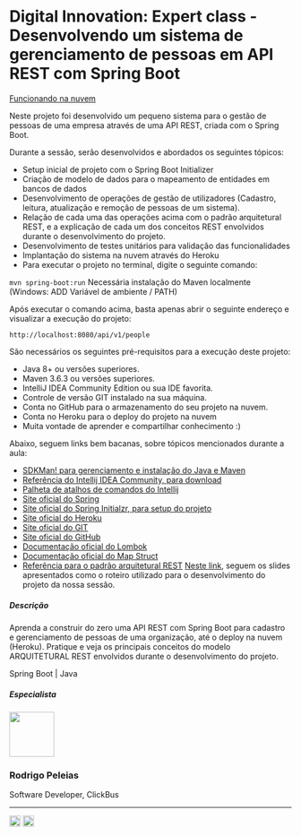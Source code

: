 # Digital Innovation: Expert class - Desenvolvendo um sistema de gerenciamento de pessoas em API REST com Spring Boot

[Funcionando na nuvem](https://peopleapi-andre.herokuapp.com/api/v1/people)

Neste projeto foi desenvolvido um pequeno sistema para o gestão de pessoas de uma empresa através de uma API REST, criada com o Spring Boot.

Durante a sessão, serão desenvolvidos e abordados os seguintes tópicos:

- Setup inicial de projeto com o Spring Boot Initializer
- Criação de modelo de dados para o mapeamento de entidades em bancos de dados
- Desenvolvimento de operações de gestão de utilizadores (Cadastro, leitura, atualização e remoção de pessoas de um sistema).
- Relação de cada uma das operações acima com o padrão arquitetural REST, e a explicação de cada um dos conceitos REST envolvidos durante o desenvolvimento do projeto.
- Desenvolvimento de testes unitários para validação das funcionalidades
- Implantação do sistema na nuvem através do Heroku
- Para executar o projeto no terminal, digite o seguinte comando:

`mvn spring-boot:run` 
Necessária instalação do Maven localmente (Windows: ADD Variável de ambiente / PATH)

Após executar o comando acima, basta apenas abrir o seguinte endereço e visualizar a execução do projeto:

`http://localhost:8080/api/v1/people`

São necessários os seguintes pré-requisitos para a execução deste projeto:

- Java 8+ ou versões superiores.
- Maven 3.6.3 ou versões superiores.
- IntelliJ IDEA Community Edition ou sua IDE favorita.
- Controle de versão GIT instalado na sua máquina.
- Conta no GitHub para o armazenamento do seu projeto na nuvem.
- Conta no Heroku para o deploy do projeto na nuvem
- Muita vontade de aprender e compartilhar conhecimento :)

Abaixo, seguem links bem bacanas, sobre tópicos mencionados durante a aula:

- [SDKMan! para gerenciamento e instalação do Java e Maven](https://sdkman.io/)
- [Referência do Intellij IDEA Community, para download](https://www.jetbrains.com/idea/download)
- [Palheta de atalhos de comandos do Intellij](https://resources.jetbrains.com/storage/products/intellij-idea/docs/IntelliJIDEA_ReferenceCard.pdf)
- [Site oficial do Spring](https://spring.io/)
- [Site oficial do Spring Initialzr, para setup do projeto](https://start.spring.io/)
- [Site oficial do Heroku](https://www.heroku.com/)
- [Site oficial do GIT](https://git-scm.com/)
- [Site oficial do GitHub](http://github.com/)
- [Documentação oficial do Lombok](https://projectlombok.org/)
- [Documentação oficial do Map Struct](https://mapstruct.org/)
- [Referência para o padrão arquitetural REST](https://restfulapi.net/)
[Neste link](https://drive.google.com/file/d/1crVPOVl6ok2HeYjh3fjQuGQn2lDZVHrn/view?usp=sharing), seguem os slides apresentados como o roteiro utilizado para o desenvolvimento do projeto da nossa sessão.


##### Descrição
Aprenda a construir do zero uma API REST com Spring Boot para cadastro e gerenciamento de pessoas de uma organização, até o deploy na nuvem (Heroku). Pratique e veja os principais conceitos do modelo ARQUITETURAL REST envolvidos durante o desenvolvimento do projeto.

<span>Spring Boot | Java</span>

##### Especialista
<img  width="80px" src="https://avatars.githubusercontent.com/u/1939342?v=4" />

### Rodrigo Peleias

Software Developer, ClickBus

---
<a href="https://www.linkedin.com/in/rodrigopeleias/" target="_blank">
<img width="20px" src="https://image.flaticon.com/icons/png/512/174/174857.png"></a>
<span><a href="https://github.com/rpeleias" target="_blank">
<img width="20px" src="https://image.flaticon.com/icons/png/512/25/25657.png"></a></span>